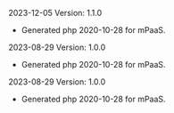 2023-12-05 Version: 1.1.0
- Generated php 2020-10-28 for mPaaS.

2023-08-29 Version: 1.0.0
- Generated php 2020-10-28 for mPaaS.

2023-08-29 Version: 1.0.0
- Generated php 2020-10-28 for mPaaS.

